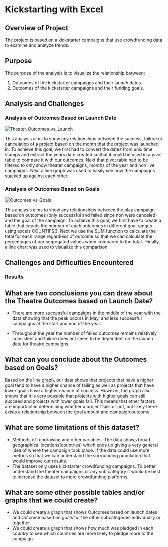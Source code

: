# Kickstarting with Excel

## Overview of Project 

The project is based on a kickstarter campaigns that use crowdfunding data to examine and analyze trends.

## Purpose

The purpose of the analysis is to visualize the relationship between:
1. Outcomes of the kickstarter campaigns and their launch dates.
2. Outcomes of the kickstarter campaigns and their funding goals.

## Analysis and Challenges

### Analysis of Outcomes Based on Launch Date
![Theater_Outcomes_vs_Launch](https://user-images.githubusercontent.com/99148657/158028577-4a031963-b3ce-40aa-9906-261bf853ffcf.png)

This analysis aims to show any relationships between the success, failure or cancelation of a project based on the month that the project was launched in. To achieve this goal, we first had to convert the dates from unix time stamps and extract the years date created so that it could be used in a pivot table to compare it with our outcomes. Next that pivot table had to be filtered to only show theater campaigns, months of the year and non live campaigns. Next a line graph was used to easily see how the campaigns stacked up against each other.


### Analysis of Outcomes Based on Goals 
![Outcomes_vs_Goals](https://user-images.githubusercontent.com/99148657/158028564-0d3f5c37-e769-4575-955c-1acdc5293cdf.png)

This analysis aims to show any relationships between the play campaign based on outcomes (only successful and failed since non were canceled) and the goal of the campaign. To achieve this goal, we first have to create a table that counts the number of each outcomes in different goal ranges using excels COUNTIFS(). Next we use the SUM function to calculate the total for each range regardless of outcome so that we can calculate the percentages of our segregated values when compared to the total . Finally, a line chart was used to visualize this comparison.

## Challenges and Difficulties Encountered

### Results

## What are two conclusions you can draw about the Theatre Outcomes based on Launch Date?
-  There are more successful campaigns in the middle of the year with the data showing that the peak occurs in May, and less successful campaigns at the start and end of the year.

- Throughout the year the number of failed outcomes remains relatively consistent and failure does not seem to be dependent on the launch date for theatre campaigns.
 

##  What can you conclude about the Outcomes based on Goals?

Based on the line graph, our data shows that projects that have a higher goal tend to have a higher chance of failing as well as projects that have lower goals have a higher chance of success. However, the graph also shows that it is very possible that projects with higher goals can still succeed and projects with lower goals fail. This means that other factors are important in determining whether a project fails or not, but likely there exists a relationship between the goal amount and campaign outcome.


## What are some limitations of this dataset?
 -  Methods of fundraising and other variables: The data shows broad geographical locations(countries) which ends up giving a very general idea of where the campaign took place. If the data could use more metrics so that we can understand the surrounding population that would improve our results. 
 -  The dataset only uses kickstarter crowdfunding campaigns. To better understand the theater campaigns or any sub category it would be best to increase the dataset to more crowdfunding platforms.


## What are some other possible tables and/or graphs that we could create?
-  We could create a graph that shows Outcomes based on launch dates and Outcome based on goals for the other subcategories individually or together.
-  We could create a graph that shows how much was pledged in each country to see which countries are more likely to pledge more to the campaign.
